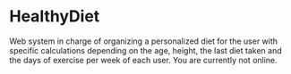 # HealthyDiet
Web system in charge of organizing a personalized diet for the user with specific calculations depending on the age, height, the last diet taken and the days of exercise per week of each user. You are currently not online.
